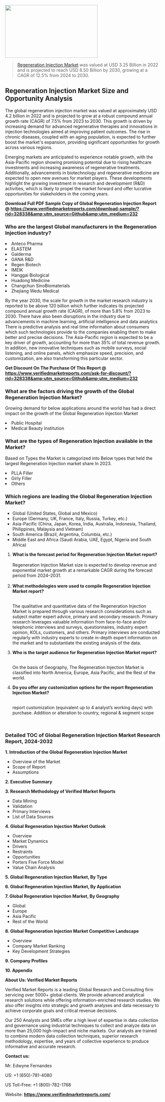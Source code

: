 
<img src="https://ffe5etoiles.com/wp-content/uploads/2024/12/MST1-300x171.png" alt="" width="300" height="171" class="alignnone size-medium wp-image-20088" /><blockquote><p><p><a href="https://www.verifiedmarketreports.com/download-sample/?rid=328338&utm_source=Github&utm_medium=232" target="_blank">Regeneration Injection Market</a> was valued at USD 3.25 Billion in 2022 and is projected to reach USD 8.50 Billion by 2030, growing at a CAGR of 12.5% from 2024 to 2030.</p></blockquote><p><h2>Regeneration Injection Market Size and Opportunity Analysis</h2><p>The global regeneration injection market was valued at approximately USD 4.2 billion in 2022 and is projected to grow at a robust compound annual growth rate (CAGR) of 7.5% from 2023 to 2030. This growth is driven by increasing demand for advanced regenerative therapies and innovations in injection technologies aimed at improving patient outcomes. The rise in chronic diseases, coupled with an aging population, is expected to further boost the market's expansion, providing significant opportunities for growth across various regions.</p><p>Emerging markets are anticipated to experience notable growth, with the Asia-Pacific region showing promising potential due to rising healthcare investments and increasing awareness of regenerative treatments. Additionally, advancements in biotechnology and regenerative medicine are expected to open new avenues for market players. These developments highlight the growing investment in research and development (R&D) activities, which is likely to propel the market forward and offer lucrative opportunities for stakeholders in the coming years.</p></p><p class=""><strong>Download Full PDF Sample Copy of Global Regeneration Injection Report @ <a href="https://www.verifiedmarketreports.com/download-sample/?rid=328338&amp;utm_source=Github&amp;utm_medium=232" target="_blank">https://www.verifiedmarketreports.com/download-sample/?rid=328338&amp;utm_source=Github&amp;utm_medium=232</a></strong></p><h3 id="" class="">Who are the largest Global manufacturers in the Regeneration Injection industry?</h3><p><li>Anteco Pharma</li><li> ELASTEM</li><li> Galderma</li><li> GANA R&D</li><li> Regen Biotech</li><li> IMEIK</li><li> Hanggai Biological</li><li> Huadong Medicine</li><li> Changchun SinoBiomaterials</li><li> Zhejiang Wedu Medical</li></p><div class=""><div class="" dir="" data-message-author-role="" data-message-id="" data-message-model-slug=""><div class=""><div class=""><div class=""><div class="" dir="" data-message-author-role="" data-message-id="" data-message-model-slug=""><div class=""><div class=""><p>By the year 2030, the scale for growth in the market research industry is reported to be above 120 billion which further indicates its projected compound annual growth rate (CAGR), of more than 5.8% from 2023 to 2030. There have also been disruptions in the industry due to advancements in machine learning, artificial intelligence and data analytics There is predictive analysis and real time information about consumers which such technologies provide to the companies enabling them to make better and precise decisions. The Asia-Pacific region is expected to be a key driver of growth, accounting for more than 35% of total revenue growth. In addition, new innovative techniques such as mobile surveys, social listening, and online panels, which emphasize speed, precision, and customization, are also transforming this particular sector.</p><p><strong>Get Discount On The Purchase Of This Report @&nbsp; <a href="https://www.verifiedmarketreports.com/ask-for-discount/?rid=328338&amp;utm_source=Github&amp;utm_medium=232" target="_blank">https://www.verifiedmarketreports.com/ask-for-discount/?rid=328338&amp;utm_source=Github&amp;utm_medium=232</a></strong></p></div></div></div></div></div></div></div></div><h3 id="" class="">What are the factors driving the growth of the Global Regeneration Injection Market?</h3><p id="" class="">Growing demand for below applications around the world has had a direct impact on the growth of the Global Regeneration Injection Market</p><p id="" class=""><li>Public Hospital</li><li> Medical Beauty Institution</li></p><h3 id="" class="">What are the types of Regeneration Injection available in the Market?</h3><p id="" class="">Based on Types the Market is categorized into Below types that held the largest Regeneration Injection market share In 2023.</p><p id="" class=""><li>PLLA Filler</li><li> Girly Filler</li><li> Others</li></p><h3 id="" class="">Which regions are leading the Global Regeneration Injection Market?</h3><ul><li>Global (United States, Global and Mexico)</li><li>Europe (Germany, UK, France, Italy, Russia, Turkey, etc.)</li><li>Asia-Pacific (China, Japan, Korea, India, Australia, Indonesia, Thailand, Philippines, Malaysia and Vietnam)</li><li>South America (Brazil, Argentina, Columbia, etc.)</li><li>Middle East and Africa (Saudi Arabia, UAE, Egypt, Nigeria and South Africa)</li></ul><p><ol><li><strong>What is the forecast period for Regeneration Injection Market report?<br /></strong><br /><span data-sheets-root="1" data-sheets-value="{&quot;1&quot;:2,&quot;2&quot;:&quot;XXXX size is expected to develop revenue and exponential market growth at a remarkable CAGR during the forecast period from 2024&ndash;2030.&quot;}" data-sheets-userformat="{&quot;2&quot;:12674,&quot;4&quot;:{&quot;1&quot;:2,&quot;2&quot;:16776960},&quot;10&quot;:2,&quot;11&quot;:0,&quot;15&quot;:&quot;Arial&quot;,&quot;16&quot;:12}">Regeneration Injection Market size is expected to develop revenue and exponential market growth at a remarkable CAGR during the forecast period from 2024&ndash;2031.</span><br /><br /></li><li><strong>What methodologies were used to compile Regeneration Injection Market report?<br /><br /></strong><p>The qualitative and quantitative data of the&nbsp;Regeneration Injection Market is prepared through various research considerations such as subject matter expert advice, primary and secondary research. Primary research leverages valuable information from face-to-face and/or telephonic interviews and surveys, questionnaires, industry expert opinion, KOLs, customers, and others. Primary interviews are conducted regularly with industry experts to create in-depth expert information on the market and to substantiate the existing analysis of the data.&nbsp;</p></li><li><strong>Who is the target audience for Regeneration Injection Market report?<br /><br /></strong><p>On the basis of Geography, The&nbsp;Regeneration Injection Market is classified into North America, Europe, Asia Pacific, and the Rest of the world.</p></li><li><strong>Do you offer any customization options for the report Regeneration Injection Market?<br /><br /></strong><p>report customization (equivalent up to 4 analyst&rsquo;s working days) with purchase. Addition or alteration to country, regional &amp; segment scope</p><p>&nbsp;</p></li></ol></p><h3 id="" class="">Detailed TOC of Global Regeneration Injection Market Research Report, 2024-2032</h3><p id="" class=""><strong>1. Introduction of the Global Regeneration Injection Market</strong></p><ul><li>Overview of the Market</li><li>Scope of Report</li><li>Assumptions</li></ul><p id="" class=""><strong>2. Executive Summary</strong></p><p id="" class=""><strong>3. Research Methodology of&nbsp;Verified Market Reports</strong></p><ul><li>Data Mining</li><li>Validation</li><li>Primary Interviews</li><li>List of Data Sources</li></ul><p id="" class=""><strong>4. Global Regeneration Injection Market Outlook</strong></p><ul><li>Overview</li><li>Market Dynamics</li><li>Drivers</li><li>Restraints</li><li>Opportunities</li><li>Porters Five Force Model</li><li>Value Chain Analysis</li></ul><p id="" class=""><strong>5. Global Regeneration Injection Market, By&nbsp;Type</strong></p><p id="" class=""><strong>6. Global Regeneration Injection Market, By Application</strong></p><p id="" class=""><strong>7. Global Regeneration Injection Market, By Geography</strong></p><ul><li>Global</li><li>Europe</li><li>Asia Pacific</li><li>Rest of the World</li></ul><p id="" class=""><strong>8. Global Regeneration Injection Market Competitive Landscape</strong></p><ul><li>Overview</li><li>Company Market Ranking</li><li>Key Development Strategies</li></ul><p id="" class=""><strong>9. Company Profiles</strong></p><p id="" class=""><strong>10. Appendix</strong></p><p id="" class=""><strong>About Us: Verified Market Reports</strong></p><p id="" class="">Verified Market Reports is a leading Global Research and Consulting firm servicing over 5000+ global clients. We provide advanced analytical research solutions while offering information-enriched research studies. We also offer insights into strategic and growth analyses and data necessary to achieve corporate goals and critical revenue decisions.</p><p id="" class="">Our 250 Analysts and SMEs offer a high level of expertise in data collection and governance using industrial techniques to collect and analyze data on more than 25,000 high-impact and niche markets. Our analysts are trained to combine modern data collection techniques, superior research methodology, expertise, and years of collective experience to produce informative and accurate research.</p><p id="" class=""><strong>Contact us:</strong></p><p id="" class="">Mr. Edwyne Fernandes</p><p id="" class="">US: +1 (650)-781-4080</p><p id="" class="">US Toll-Free: +1 (800)-782-1768</p><p id="" class="">Website: <a target="" data-test-app-aware-link=""><strong>https://www.verifiedmarketreports.com/</strong></a></p>
